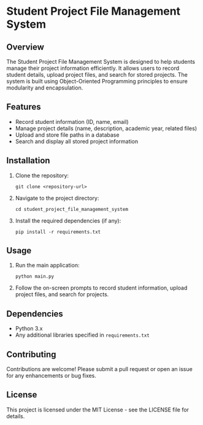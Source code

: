 # Student Project File Management System

## Overview
The Student Project File Management System is designed to help students manage their project information efficiently. It allows users to record student details, upload project files, and search for stored projects. The system is built using Object-Oriented Programming principles to ensure modularity and encapsulation.

## Features
- Record student information (ID, name, email)
- Manage project details (name, description, academic year, related files)
- Upload and store file paths in a database
- Search and display all stored project information

## Installation
1. Clone the repository:
   ```
   git clone <repository-url>
   ```
2. Navigate to the project directory:
   ```
   cd student_project_file_management_system
   ```
3. Install the required dependencies (if any):
   ```
   pip install -r requirements.txt
   ```

## Usage
1. Run the main application:
   ```
   python main.py
   ```
2. Follow the on-screen prompts to record student information, upload project files, and search for projects.

## Dependencies
- Python 3.x
- Any additional libraries specified in `requirements.txt`

## Contributing
Contributions are welcome! Please submit a pull request or open an issue for any enhancements or bug fixes.

## License
This project is licensed under the MIT License - see the LICENSE file for details.